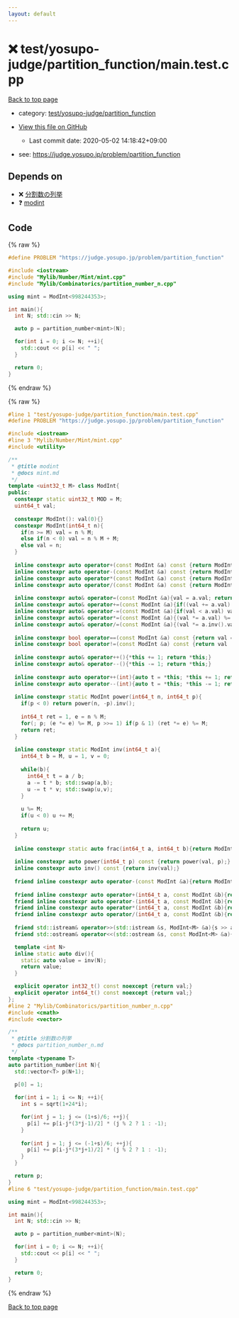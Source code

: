 ```yaml
---
layout: default
---
```


<!-- mathjax config similar to math.stackexchange -->
<script type="text/javascript" async
  src="https://cdnjs.cloudflare.com/ajax/libs/mathjax/2.7.5/MathJax.js?config=TeX-MML-AM_CHTML">
</script>
<script type="text/x-mathjax-config">
  MathJax.Hub.Config({
    TeX: { equationNumbers: { autoNumber: "AMS" }},
    tex2jax: {
      inlineMath: [ ['$','$'] ],
      processEscapes: true
    },
    "HTML-CSS": { matchFontHeight: false },
    displayAlign: "left",
    displayIndent: "2em"
  });
</script>

<script type="text/javascript" src="https://cdnjs.cloudflare.com/ajax/libs/jquery/3.4.1/jquery.min.js"></script>
<script src="https://cdn.jsdelivr.net/npm/jquery-balloon-js@1.1.2/jquery.balloon.min.js" integrity="sha256-ZEYs9VrgAeNuPvs15E39OsyOJaIkXEEt10fzxJ20+2I=" crossorigin="anonymous"></script>
<script type="text/javascript" src="../../../../assets/js/copy-button.js"></script>
<link rel="stylesheet" href="../../../../assets/css/copy-button.css" />


# :x: test/yosupo-judge/partition_function/main.test.cpp

<a href="../../../../index.html">Back to top page</a>

* category: <a href="../../../../index.html#3c72a5f9e51247cad1bcbc8d30f4715f">test/yosupo-judge/partition_function</a>
* <a href="{{ site.github.repository_url }}/blob/master/test/yosupo-judge/partition_function/main.test.cpp">View this file on GitHub</a>
    - Last commit date: 2020-05-02 14:18:42+09:00


* see: <a href="https://judge.yosupo.jp/problem/partition_function">https://judge.yosupo.jp/problem/partition_function</a>


## Depends on

* :x: <a href="../../../../library/Mylib/Combinatorics/partition_number_n.cpp.html">分割数の列挙</a>
* :question: <a href="../../../../library/Mylib/Number/Mint/mint.cpp.html">modint</a>


## Code

<a id="unbundled"></a>
{% raw %}
```cpp
#define PROBLEM "https://judge.yosupo.jp/problem/partition_function"

#include <iostream>
#include "Mylib/Number/Mint/mint.cpp"
#include "Mylib/Combinatorics/partition_number_n.cpp"

using mint = ModInt<998244353>;

int main(){
  int N; std::cin >> N;

  auto p = partition_number<mint>(N);

  for(int i = 0; i <= N; ++i){
    std::cout << p[i] << " ";
  }

  return 0;
}

```
{% endraw %}

<a id="bundled"></a>
{% raw %}
```cpp
#line 1 "test/yosupo-judge/partition_function/main.test.cpp"
#define PROBLEM "https://judge.yosupo.jp/problem/partition_function"

#include <iostream>
#line 3 "Mylib/Number/Mint/mint.cpp"
#include <utility>

/**
 * @title modint
 * @docs mint.md
 */
template <uint32_t M> class ModInt{
public:
  constexpr static uint32_t MOD = M;
  uint64_t val;
  
  constexpr ModInt(): val(0){}
  constexpr ModInt(int64_t n){
    if(n >= M) val = n % M;
    else if(n < 0) val = n % M + M;
    else val = n;
  }
  
  inline constexpr auto operator+(const ModInt &a) const {return ModInt(val + a.val);}
  inline constexpr auto operator-(const ModInt &a) const {return ModInt(val - a.val);}
  inline constexpr auto operator*(const ModInt &a) const {return ModInt(val * a.val);}
  inline constexpr auto operator/(const ModInt &a) const {return ModInt(val * a.inv().val);}
  
  inline constexpr auto& operator=(const ModInt &a){val = a.val; return *this;}
  inline constexpr auto& operator+=(const ModInt &a){if((val += a.val) >= M) val -= M; return *this;}
  inline constexpr auto& operator-=(const ModInt &a){if(val < a.val) val += M; val -= a.val; return *this;}
  inline constexpr auto& operator*=(const ModInt &a){(val *= a.val) %= M; return *this;}
  inline constexpr auto& operator/=(const ModInt &a){(val *= a.inv().val) %= M; return *this;}
 
  inline constexpr bool operator==(const ModInt &a) const {return val == a.val;}
  inline constexpr bool operator!=(const ModInt &a) const {return val != a.val;}
 
  inline constexpr auto& operator++(){*this += 1; return *this;}
  inline constexpr auto& operator--(){*this -= 1; return *this;}
 
  inline constexpr auto operator++(int){auto t = *this; *this += 1; return t;}
  inline constexpr auto operator--(int){auto t = *this; *this -= 1; return t;}
 
  inline constexpr static ModInt power(int64_t n, int64_t p){
    if(p < 0) return power(n, -p).inv();
    
    int64_t ret = 1, e = n % M;
    for(; p; (e *= e) %= M, p >>= 1) if(p & 1) (ret *= e) %= M;
    return ret;
  }
 
  inline constexpr static ModInt inv(int64_t a){
    int64_t b = M, u = 1, v = 0;
    
    while(b){
      int64_t t = a / b;
      a -= t * b; std::swap(a,b);
      u -= t * v; std::swap(u,v);
    }
 
    u %= M;
    if(u < 0) u += M;
    
    return u;
  }
 
  inline constexpr static auto frac(int64_t a, int64_t b){return ModInt(a) / ModInt(b);}
  
  inline constexpr auto power(int64_t p) const {return power(val, p);}
  inline constexpr auto inv() const {return inv(val);}
 
  friend inline constexpr auto operator-(const ModInt &a){return ModInt(-a.val);}
 
  friend inline constexpr auto operator+(int64_t a, const ModInt &b){return ModInt(a) + b;}
  friend inline constexpr auto operator-(int64_t a, const ModInt &b){return ModInt(a) - b;}
  friend inline constexpr auto operator*(int64_t a, const ModInt &b){return ModInt(a) * b;}
  friend inline constexpr auto operator/(int64_t a, const ModInt &b){return ModInt(a) / b;}
 
  friend std::istream& operator>>(std::istream &s, ModInt<M> &a){s >> a.val; return s;}
  friend std::ostream& operator<<(std::ostream &s, const ModInt<M> &a){s << a.val; return s;}

  template <int N>
  inline static auto div(){
    static auto value = inv(N);
    return value;
  }

  explicit operator int32_t() const noexcept {return val;}
  explicit operator int64_t() const noexcept {return val;}
};
#line 2 "Mylib/Combinatorics/partition_number_n.cpp"
#include <cmath>
#include <vector>

/**
 * @title 分割数の列挙
 * @docs partition_number_n.md
 */
template <typename T>
auto partition_number(int N){
  std::vector<T> p(N+1);
  
  p[0] = 1;

  for(int i = 1; i <= N; ++i){
    int s = sqrt(1+24*i);

    for(int j = 1; j <= (1+s)/6; ++j){
      p[i] += p[i-j*(3*j-1)/2] * (j % 2 ? 1 : -1);
    }
    
    for(int j = 1; j <= (-1+s)/6; ++j){
      p[i] += p[i-j*(3*j+1)/2] * (j % 2 ? 1 : -1);
    }
  }

  return p;
}
#line 6 "test/yosupo-judge/partition_function/main.test.cpp"

using mint = ModInt<998244353>;

int main(){
  int N; std::cin >> N;

  auto p = partition_number<mint>(N);

  for(int i = 0; i <= N; ++i){
    std::cout << p[i] << " ";
  }

  return 0;
}

```
{% endraw %}

<a href="../../../../index.html">Back to top page</a>

